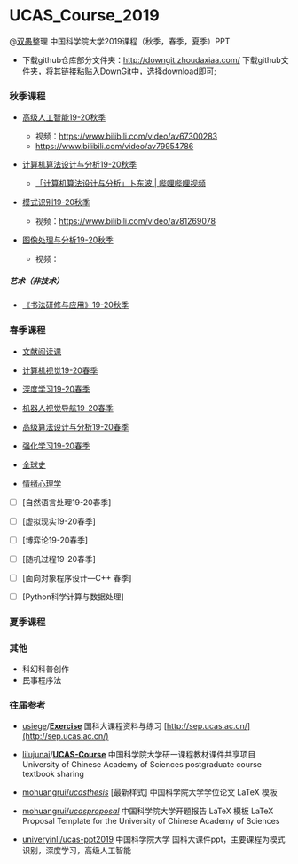 <!--
 * @Description: 
 * @Author: HCQ
 * @Company(School): UCAS
 * @Date: 2019-10-18 01:26:57
 * @LastEditors: HCQ
 * @LastEditTime: 2020-07-14 10:12:32
 -->
# UCAS_Course_2019
@[双愚](https://github.com/HuangCongQing/UCAS_Course_2019)整理
中国科学院大学2019课程（秋季，春季，夏季）PPT


* 下载github仓库部分文件夹：http://downgit.zhoudaxiaa.com/
下载github文件夹，将其链接粘贴入DownGit中，选择download即可;

### 秋季课程

* [高级人工智能19-20秋季](./高级人工智能19-20秋季)
    * 视频：https://www.bilibili.com/video/av67300283
    * https://www.bilibili.com/video/av79954786

* [计算机算法设计与分析19-20秋季](./计算机算法设计与分析19-20秋季)
    * [「计算机算法设计与分析」卜东波 | 哔哩哔哩视频](https://www.bilibili.com/video/av68436805/?spm_id_from=333.788.videocard.1)

* [模式识别19-20秋季](./模式识别19-20秋季)
    * 视频：https://www.bilibili.com/video/av81269078

* [图像处理与分析19-20秋季](./图像处理与分析19-20秋季)
    * 视频：
    
##### 艺术（非技术）

* [《书法研修与应用》19-20秋季](./《书法研修与应用》19-20秋季)

### 春季课程

* [文献阅读课]()
* [计算机视觉19-20春季](./计算机视觉19-20春季)
* [深度学习19-20春季](./深度学习19-20春季)
* [机器人视觉导航19-20春季](./机器人视觉导航19-20春季)



* [高级算法设计与分析19-20春季](./高级算法设计与分析19-20春季)
* [强化学习19-20春季](./强化学习19-20春季)
* [全球史](./全球史)
* [情绪心理学](./情绪心理学19-20春季)

* [ ] [自然语言处理19-20春季]
* [ ] [虚拟现实19-20春季]
* [ ] [博弈论19-20春季]
* [ ] [随机过程19-20春季]

* [ ] [面向对象程序设计—C++ 春季]
* [ ] [Python科学计算与数据处理]

### 夏季课程

### 其他

* 科幻科普创作
* 民事程序法


### 往届参考

* [usiege](https://github.com/usiege)/**[Exercise](https://github.com/usiege/Exercise)**
国科大课程资料与练习 [http://sep.ucas.ac.cn/](http://sep.ucas.ac.cn/)

* [lilujunai](https://github.com/lilujunai)/**[UCAS-Course](https://github.com/lilujunai/UCAS-Course)**
中国科学院大学研一课程教材课件共享项目University of Chinese Academy of Sciences postgraduate course textbook sharing 

*  [mohuangrui/*ucasthesis*](https://github.com/mohuangrui/ucasthesis)
[最新样式] 中国科学院大学学位论文 LaTeX 模板

* [mohuangrui/*ucasproposal*](https://github.com/mohuangrui/ucasproposal)
中国科学院大学开题报告 LaTeX 模板 LaTeX Proposal Template for the University of Chinese Academy of Sciences

* [univeryinli/ucas-ppt2019](https://github.com/univeryinli/ucas-ppt) 
中国科学院大学 国科大课件ppt，主要课程为模式识别，深度学习，高级人工智能
